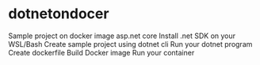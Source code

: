 # dotnetondocer
Sample project on docker image asp.net core
Install .net SDK on your WSL/Bash
Create sample project using dotnet cli
Run your dotnet program
Create dockerfile
Build Docker image 
Run your container 
